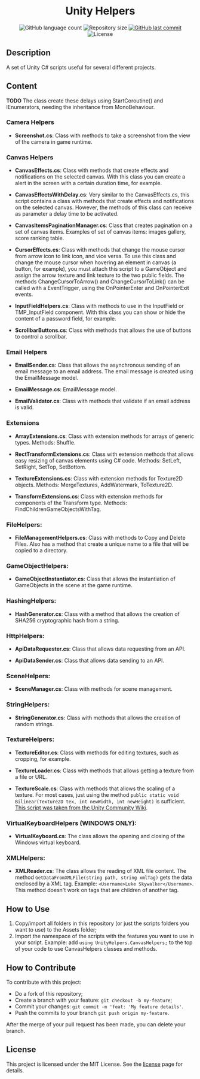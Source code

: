 <h1 align="center">
    Unity Helpers
</h1>

<p align="center">
  <img alt="GitHub language count" src="https://img.shields.io/github/languages/count/JV-Amorim/Unity-Helpers">

  <img alt="Repository size" src="https://img.shields.io/github/repo-size/JV-Amorim/Unity-Helpers">

  <a href="https://github.com/JV-Amorim/Unity-Helpers/commits/master">
    <img alt="GitHub last commit" src="https://img.shields.io/github/last-commit/JV-Amorim/Unity-Helpers">
  </a>

  <img alt="License" src="https://img.shields.io/badge/license-MIT-brightgreen">
</p>

## Description

A set of Unity C# scripts useful for several different projects.

## Content

**TODO**
The class create these delays using StartCoroutine() and IEnumerators, needing the inheritance from MonoBehaviour.

### Camera Helpers

- **Screenshot.cs**: Class with methods to take a screenshot from the view of the camera in game runtime.

### Canvas Helpers

- **CanvasEffects.cs**: Class with methods that create effects and notifications on the selected canvas. With this class you can create a alert in the screen with a certain duration time, for example.

- **CanvasEffectsWithDelay.cs**: Very similar to the CanvasEffects.cs, this script contains a class with methods that create effects and notifications on the selected canvas. However, the methods of this class can receive as parameter a delay time to be activated.

- **CanvasItemsPaginationManager.cs**: Class that creates pagination on a set of canvas items. Examples of set of canvas items: images gallery, score ranking table.

- **CursorEffects.cs**: Class with methods that change the mouse cursor from arrow icon to link icon, and vice versa. To use this class and change the mouse cursor when hovering an element in canvas (a button, for example), you must attach this script to a GameObject and assign the arrow texture and link texture to the two public fields. The methods ChangeCursorToArrow() and ChangeCursorToLink() can be called with a EventTrigger, using the OnPointerEnter and OnPointerExit events.

- **InputFieldHelpers.cs**: Class with methods to use in the InputField or TMP_InputField component. With this class you can show or hide the content of a password field, for example.

- **ScrollbarButtons.cs**: Class with methods that allows the use of buttons to control a scrollbar.

### Email Helpers

- **EmailSender.cs**: Class that allows the asynchronous sending of an email message to an email address. The email message is created using the EmailMessage model.

- **EmailMessage.cs**: EmailMessage model.

- **EmailValidator.cs**: Class with methods that validate if an email address is valid.

### Extensions

- **ArrayExtensions.cs**: Class with extension methods for arrays of generic types. Methods: Shuffle.

- **RectTransformExtensions.cs**: Class with extension methods that allows easy resizing of canvas elements using C# code. Methods: SetLeft, SetRight, SetTop, SetBottom.

- **TextureExtensions.cs**: Class with extension methods for Texture2D objects. Methods: MergeTextures, AddWatermark, ToTexture2D.

- **TransformExtensions.cs**: Class with extension methods for components of the Transform type. Methods: FindChildrenGameObjectsWithTag.

### FileHelpers:

- **FileManagementHelpers.cs**: Class with methods to Copy and Delete Files. Also has a method that create a unique name to a file that will be copied to a directory.

### GameObjectHelpers:

- **GameObjectInstantiator.cs**: Class that allows the instantiation of GameObjects in the scene at the game runtime.

### HashingHelpers:

- **HashGenerator.cs**: Class with a method that allows the creation of SHA256 cryptographic hash from a string.

### HttpHelpers:

- **ApiDataRequester.cs**: Class that allows data requesting from an API.

- **ApiDataSender.cs**: Class that allows data sending to an API.

### SceneHelpers:

- **SceneManager.cs**: Class with methods for scene management.

### StringHelpers:

- **StringGenerator.cs**: Class with methods that allows the creation of random strings.

### TextureHelpers:

- **TextureEditor.cs**: Class with methods for editing textures, such as cropping, for example.

- **TextureLoader.cs**: Class with methods that allows getting a texture from a file or URL.

- **TextureScale.cs**: Class with methods that allows the scaling of a texture. For most cases, just using the method `public static void Bilinear(Texture2D tex, int newWidth, int newHeight)` is sufficient. [This script was taken from the Unity Community Wiki](https://wiki.unity3d.com/index.php/TextureScale).

### VirtualKeyboardHelpers (WINDOWS ONLY):

- **VirtualKeyboard.cs**: The class allows the opening and closing of the Windows virtual keyboard.

### XMLHelpers:

- **XMLReader.cs**: The class allows the reading of XML file content. The method `GetDataFromXMLFile(string path, string xmlTag)` gets the data enclosed by a XML tag. Example: `<Username>Luke Skywalker</Username>`. This method doesn't work on tags that are children of another tag.

## How to Use

1. Copy/import all folders in this repository (or just the scripts folders you want to use) to the Assets folder;
2. Import the namespace of the scripts with the features you want to use in your script. Example: add `using UnityHelpers.CanvasHelpers;` to the top of your code to use CanvasHelpers classes and methods.

## How to Contribute

To contribute with this project:

- Do a fork of this repository;
- Create a branch with your feature: `git checkout -b my-feature`;
- Commit your changes: `git commit -m 'feat: 'My feature details'`.
- Push the commits to your branch `git push origin my-feature`.

After the merge of your pull request has been made, you can delete your branch.

## License

This project is licensed under the MIT License. See the [license](https://opensource.org/licenses/MIT) page for details.